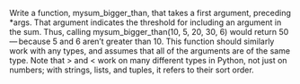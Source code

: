 Write a function, mysum_bigger_than, that takes a first argument, preceding \*args. That argument indicates the threshold for including an argument in the sum. Thus, calling mysum_bigger_than(10, 5, 20, 30, 6) would return 50 — because 5 and 6 aren’t greater than 10. This function should similarly work with any types, and assumes that all of the arguments are of the same type. Note that > and < work on many different types in Python, not just on numbers; with strings, lists, and tuples, it refers to their sort order.